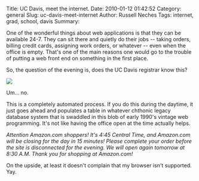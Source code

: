 Title: UC Davis, meet the internet.
Date: 2010-01-12 01:42:52
Category: general
Slug: uc-davis-meet-internet
Author: Russell Neches
Tags: internet, grad, school, davis
Summary: 


One of the wonderful things about web applications is that they can be
available 24-7. They can sit there and quietly do their jobs -- taking
orders, billing credit cards, assigning work orders, or whatever -- even
when the office is empty. That's one of the main reasons one would go to
the trouble of putting a web front end on something in the first place.

So, the question of the evening is, does the UC Davis registrar know
this?

![](http://vort.org/media/images/wtf_sisweb.png)

Um... no.

This is a completely automated process. If you do this during the
daytime, it just goes ahead and populates a table in whatever chthonic
legacy database system that is swaddled in this blob of early 1990's
vintage web programming. It's not like having the office open at the
time actually helps.

*Attention Amazon.com shoppers! It's 4:45 Central Time, and Amazon.com
will be closing for the day in 15 minutes! Please complete your order
before the site is disconnected for the evening. We will open again
tomorrow at 8:30 A.M. Thank you for shopping at Amazon.com!*

On the upside, at least it doesn't complain that my browser isn't
supported. Yay.
